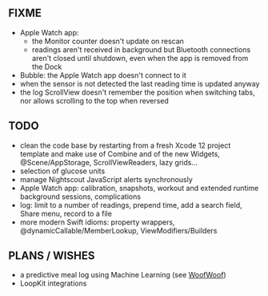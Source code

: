 FIXME
-----

* Apple Watch app:
  - the Monitor counter doesn't update on rescan
  - readings aren't received in background but Bluetooth connections aren't closed until shutdown, even when the app is removed from the Dock
* Bubble: the Apple Watch app doesn't connect to it
* when the sensor is not detected the last reading time is updated anyway
* the log ScrollView doesn't remember the position when switching tabs, nor allows scrolling to the top when reversed

TODO
----

* clean the code base by restarting from a fresh Xcode 12 project template and make use of Combine and of the new Widgets, @Scene/AppStorage, ScrollViewReaders, lazy grids...
* selection of glucose units
* manage Nightscout JavaScript alerts synchronously
* Apple Watch app: calibration, snapshots, workout and extended runtime background sessions, complications
* log: limit to a number of readings, prepend time, add a search field, Share menu, record to a file
* more modern Swift idioms: property wrappers, @dynamicCallable/MemberLookup, ViewModifiers/Builders


PLANS / WISHES
---------------

* a predictive meal log using Machine Learning (see [WoofWoof](https://github.com/gshaviv/ninety-two))
* LoopKit integrations
